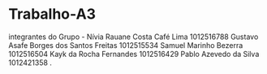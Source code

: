 # Trabalho-A3
integrantes do Grupo - 
Nívia Rauane Costa Café Lima 1012516788 
Gustavo Asafe Borges dos Santos Freitas 1012515534
Samuel Marinho Bezerra 1012516504
Kayk da Rocha Fernandes 1012516429
Pablo Azevedo da Silva 1012421358
.


